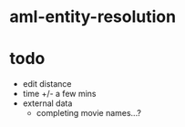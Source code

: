 # aml-entity-resolution


# todo
- edit distance
- time +/- a few mins
- external data
  - completing movie names...?
